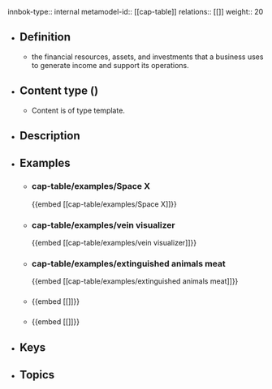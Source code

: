 innbok-type:: internal
metamodel-id:: [[cap-table]]
relations:: [[]]
weight:: 20

- ## Definition
  - the financial resources, assets, and investments that a business uses to generate income and support its operations.
- ## Content type ()
  - Content is of type template.
  
- ## Description
- ## Examples
  - ### cap-table/examples/Space X
    {{embed [[cap-table/examples/Space X]]}}
  - ### cap-table/examples/vein visualizer
    {{embed [[cap-table/examples/vein visualizer]]}}
  - ### cap-table/examples/extinguished animals meat
    {{embed [[cap-table/examples/extinguished animals meat]]}}
  - ### 
    {{embed [[]]}}
  - ### 
    {{embed [[]]}}
  
- ## Keys
  
- ## Topics
  

